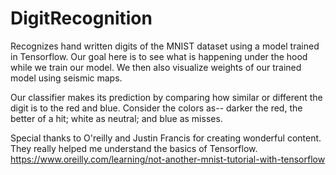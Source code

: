 # DigitRecognition
Recognizes hand written digits of the MNIST dataset using a model trained in Tensorflow. Our goal here is to see what is happening under the hood while we train our model. We then also visualize weights of our trained model using seismic maps.

Our classifier makes its prediction by comparing how similar or different the digit is to the red and blue. Consider the colors as-- darker the red, the better of a hit; white as neutral; and blue as misses.














Special thanks to O'reilly and Justin Francis for creating wonderful content. They really helped me understand the basics of Tensorflow.
https://www.oreilly.com/learning/not-another-mnist-tutorial-with-tensorflow 
